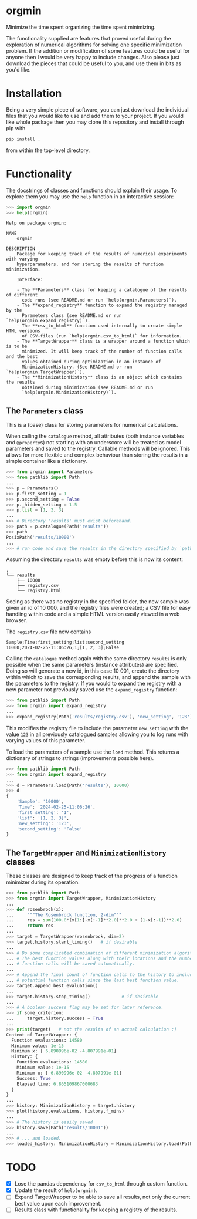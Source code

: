 orgmin
====

Minimize the time spent organizing the time spent minimizing.

The functionality supplied are features that proved useful during the
exploration of numerical algorithms for solving one specific minimization
problem. If the addition or modification of some features could be useful for
anyone then I would be very happy to include changes. Also please just download
the pieces that could be useful to you, and use them in bits as you'd like.


Installation
====

Being a very simple piece of software, you can just download the individual
files that you would like to use and add them to your project. If you would
like whole package then you may clone this repository and install through pip
with
```sh
pip install .
```
from within the top-level directory.


Functionality
====

The docstrings of classes and functions should explain their usage. To explore
them you may use the `help` function in an interactive session:
```python
>>> import orgmin
>>> help(orgmin)
```
```
Help on package orgmin:

NAME
    orgmin

DESCRIPTION
    Package for keeping track of the results of numerical experiments with varying
    hyperparameters, and for storing the results of function minimization.

    Interface:

    - The **Parameters** class for keeping a catalogue of the results of different
      code runs (see README.md or run `help(orgmin.Parameters)`).
    - The **expand_registry** function to expand the registry managed by the
      Parameters class (see README.md or run `help(orgmin.expand_registry)`).
    - The **csv_to_html** function used internally to create simple HTML versions
      of CSV-files (run `help(orgmin.csv_to_html)` for information.
    - The **TargetWrapper** class is a wrapper around a function which is to be
      minimized. It will keep track of the number of function calls and the best
      values obtained during optimization in an instance of
      MinimizationHistory. (See README.md or run `help(orgmin.TargetWrapper)`).
    - The **MinimizationHistory** class is an object which contains the results
      obtained during minimization (see README.md or run
      `help(orgmin.MinimizationHistory)`).
```

The `Parameters` class
----

This is a (base) class for storing parameters for numerical calculations.

When calling the `catalogue` method, all attributes (both instance variables
and `@property`s) not starting with an underscore will be treated as model
parameters and saved to the registry. Callable methods will be ignored. This
allows for more flexible and complex behaviour than storing the results in a
simple container like a dictionary.

```python
>>> from orgmin import Parameters
>>> from pathlib import Path
...
>>> p = Parameters()
>>> p.first_setting = 1
>>> p.second_setting = False
>>> p._hidden_setting = 1.5
>>> p.list = [1, 2, 3]
...
>>> # Directory 'results' must exist beforehand.
>>> path = p.catalogue(Path('results'))
>>> path
PosixPath('results/10000')
...
>>> # run code and save the results in the directory specified by `path`
```
Assuming the directory `results` was empty before this is now its content:
```
.
└── results
    ├── 10000
    ├── registry.csv
    └── registry.html
```
Seeing as there was no registry in the specified folder, the new sample was
given an id of 10 000, and the registry files were created; a CSV file for easy
handling within code and a simple HTML version easily viewed in a web browser.

The `registry.csv` file now contains
```
Sample;Time;first_setting;list;second_setting
10000;2024-02-25-11:06:26;1;[1, 2, 3];False
```

Calling the `catalogue` method again with the same directory `results` is only
possible when the same parameters (instance attributes) are specified. Doing so
will generate a new id, in this case 10 001, create the directory within which
to save the corresponding results, and append the sample with the parameters to
the registry.  If you would to expand the registry with a new parameter not
previously saved use the `expand_registry` function:
```python
>>> from pathlib import Path
>>> from orgmin import expand_registry
...
>>> expand_registry(Path('results/registry.csv'), 'new_setting', '123')
```
This modifies the registry file to include the parameter `new_setting` with the
value `123` in all previously catalogued samples allowing you to log runs with
varying values of this parameter.

To load the parameters of a sample use the `load` method. This returns a
dictionary of strings to strings (improvements possible here).
```python
>>> from pathlib import Path
>>> from orgmin import expand_registry
...
>>> d = Parameters.load(Path('results'), 10000)
>>> d
{
    'Sample': '10000',
    'Time': '2024-02-25-11:06:26',
    'first_setting': '1',
    'list': '[1, 2, 3]',
    'new_setting': '123',
    'second_setting': 'False'
}
```


The `TargetWrapper` and `MinimizationHistory` classes
----

These classes are designed to keep track of the progress of a function
minimizer during its operation.
```python
>>> from pathlib import Path
>>> from orgmin import TargetWrapper, MinimizationHistory
...
>>> def rosenbrock(x):
...     """The Rosenbrock function, 2-dim"""
...     res = sum(100.0*(x[1:]-x[:-1]**2.0)**2.0 + (1-x[:-1])**2.0)
...     return res
...
>>> target = TargetWrapper(rosenbrock, dim=2)
>>> target.history.start_timing()   # if desirable
...
>>> # Do some complicated combination of different minimization algorithms.
... # The best function values along with their locations and the number of
... # function calls will be saved automatically.
...
>>> # Append the final count of function calls to the history to include
... # potential function calls since the last best function value.
>>> target.append_best_evaluation()
...
>>> target.history.stop_timing()            # if desirable
...
>>> # A boolean success flag may be set for later reference.
>>> if some_criterion:
...     target.history.success = True
...
>>> print(target)   # not the results of an actual calculation :)
Content of TargetWrapper: {
  Function evaluations: 14580
  Minimum value: 1e-15
  Minimum x: [ 6.890996e-02 -4.807991e-01]
  History: {
    Function evaluations: 14580
    Minimum value: 1e-15
    Minimum x: [ 6.890996e-02 -4.807991e-01]
    Success: True
    Elapsed time: 6.865109867000683
  }
}
...
>>> history: MinimizationHistory = target.history
>>> plot(history.evaluations, history.f_mins)
...
>>> # The history is easily saved
>>> history.save(Path('results/10001'))
...
>>> # ... and loaded.
>>> loaded_history: MinimizationHistory = MinimizationHistory.load(Path('results/10001'))
```


TODO
====

- [x] Lose the pandas dependency for `csv_to_html` through custom function.
- [x] Update the result of `help(orgmin)`.
- [ ] Expand TargetWrapper to be able to save all results, not only the current
best value upon each improvement.
- [ ] Results class with functionality for keeping a registry of the results.
